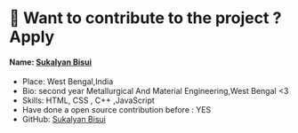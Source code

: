 # 🚀 Want to contribute to the project ? Apply

#### Name: [Sukalyan Bisui](https://github.com/sukalyanbisui)

- Place: West Bengal,India
- Bio: second year Metallurgical And Material Engineering,West Bengal <3
- Skills: HTML, CSS , C++ ,JavaScript
- Have done a open source contribution before : YES
- GitHub: [Sukalyan Bisui](https://github.com/sukalyanbisui)

